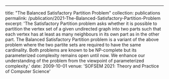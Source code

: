 ---
title: "The Balanced Satisfactory Partition Problem"
collection: publications
permalink: /publication/2021-The-Balanced-Satisfactory-Partition-Problem
excerpt: 'The Satisfactory Partition problem asks whether it is possible to partition the vertex set of a given undirected graph into two parts such that each vertex has at least as many neighbours in its own part as in the other part. The Balanced Satisfactory Partition problem is a variant of the above problem where the two partite sets are required to have the same cardinality. Both problems are known to be NP-complete but its parameterized complexity remains open until now. We enhance our understanding of the problem from the viewpoint of parameterized complexity.'
date: 2009-10-01
venue: 'SOFSEM 2021: Theory and Practice of Computer Science'




